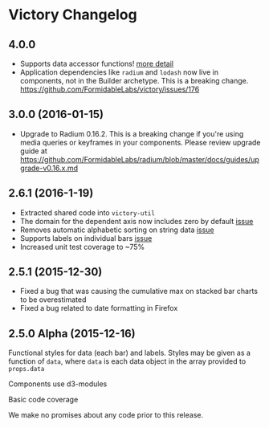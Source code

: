 # Victory Changelog

## 4.0.0

- Supports data accessor functions!
[more detail](https://github.com/FormidableLabs/victory/issues/84)
- Application dependencies like `radium` and `lodash` now live in components, not in the Builder archetype. This is a breaking change. https://github.com/FormidableLabs/victory/issues/176

## 3.0.0 (2016-01-15)

- Upgrade to Radium 0.16.2. This is a breaking change if you're using media queries or keyframes in your components. Please review upgrade guide at https://github.com/FormidableLabs/radium/blob/master/docs/guides/upgrade-v0.16.x.md

## 2.6.1 (2016-1-19)

- Extracted shared code into `victory-util`
- The domain for the dependent axis now includes zero by default [issue](https://github.com/FormidableLabs/victory-bar/issues/75)
- Removes automatic alphabetic sorting on string data [issue](https://github.com/FormidableLabs/victory-bar/issues/66)
- Supports labels on individual bars
[issue](https://github.com/FormidableLabs/victory-bar/issues/81)
- Increased unit test coverage to ~75%

## 2.5.1 (2015-12-30)

- Fixed a bug that was causing the cumulative max on stacked bar charts to be overestimated
- Fixed a bug related to date formatting in Firefox

## 2.5.0 Alpha (2015-12-16)

Functional styles for data (each bar) and labels. Styles may be given as a function of `data`,
where `data` is each data object in the array provided to `props.data`

Components use d3-modules

Basic code coverage

We make no promises about any code prior to this release.
